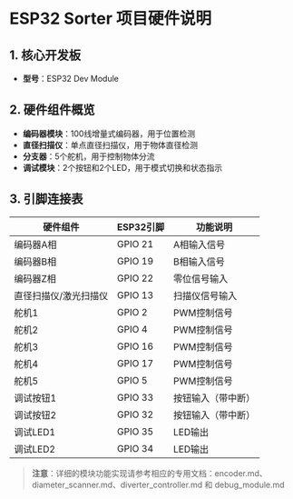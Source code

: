 # ESP32 Sorter 项目硬件说明

## 1. 核心开发板

- **型号**：ESP32 Dev Module

## 2. 硬件组件概览

- **编码器模块**：100线增量式编码器，用于位置检测
- **直径扫描仪**：单点直径扫描仪，用于物体直径检测
- **分支器**：5个舵机，用于控制物体分流
- **调试模块**：2个按钮和2个LED，用于模式切换和状态指示

## 3. 引脚连接表

| 硬件组件 | ESP32引脚 | 功能说明 |
|----------|-----------|----------|
| 编码器A相 | GPIO 21 | A相输入信号 |
| 编码器B相 | GPIO 19 | B相输入信号 |
| 编码器Z相 | GPIO 22 | 零位信号输入 |
| 直径扫描仪/激光扫描仪 | GPIO 13 | 扫描仪信号输入 |
| 舵机1 | GPIO 2 | PWM控制信号 |
| 舵机2 | GPIO 4 | PWM控制信号 |
| 舵机3 | GPIO 16 | PWM控制信号 |
| 舵机4 | GPIO 17 | PWM控制信号 |
| 舵机5 | GPIO 5 | PWM控制信号 |
| 调试按钮1 | GPIO 33 | 按钮输入（带中断） |
| 调试按钮2 | GPIO 32 | 按钮输入（带中断） |
| 调试LED1 | GPIO 35 | LED输出 |
| 调试LED2 | GPIO 34 | LED输出 |

> **注意**：详细的模块功能实现请参考相应的专用文档：encoder.md、diameter_scanner.md、diverter_controller.md 和 debug_module.md